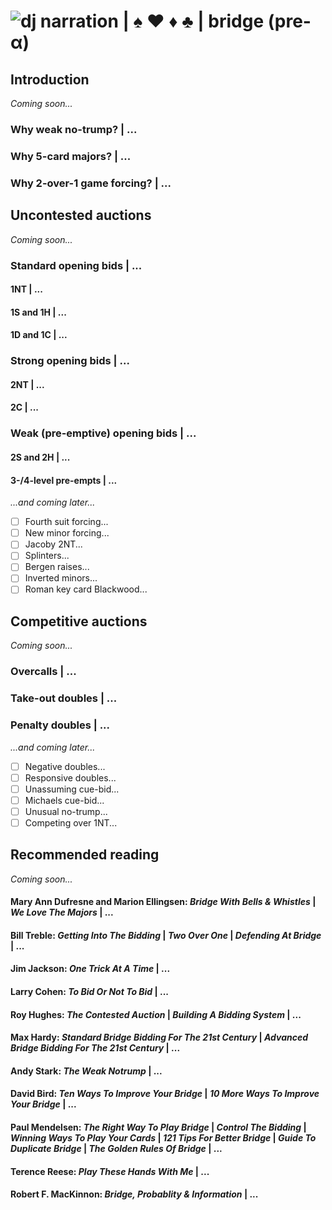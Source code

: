 # ![dj narration](https://avatars0.githubusercontent.com/u/14148307?s=460&u=8e486ec2283b9b35d7bb9147c1541693a7256795&v=4) | ♠ ♥ ♦ ♣ | bridge (pre-α)

## Introduction

_Coming soon..._

### Why weak no-trump? | ...

### Why 5-card majors? | ...

### Why 2-over-1 game forcing? | ...

## Uncontested auctions

_Coming soon..._

### Standard opening bids | ...

#### 1NT | ...

#### 1S and 1H | ...

#### 1D and 1C | ...

### Strong opening bids | ...

#### 2NT | ...

#### 2C | ...

### Weak (pre-emptive) opening bids | ...

#### 2S and 2H | ...

#### 3-/4-level pre-empts | ...

_...and coming later..._

- [ ] Fourth suit forcing...
- [ ] New minor forcing...
- [ ] Jacoby 2NT...
- [ ] Splinters...
- [ ] Bergen raises...
- [ ] Inverted minors...
- [ ] Roman key card Blackwood...

## Competitive auctions

_Coming soon..._

### Overcalls | ...

### Take-out doubles | ...

### Penalty doubles | ...

_...and coming later..._

- [ ] Negative doubles...
- [ ] Responsive doubles...
- [ ] Unassuming cue-bid...
- [ ] Michaels cue-bid...
- [ ] Unusual no-trump...
- [ ] Competing over 1NT...

## Recommended reading

_Coming soon..._

#### Mary Ann Dufresne and Marion Ellingsen: _Bridge With Bells & Whistles_ | _We Love The Majors_ | ...

#### Bill Treble: _Getting Into The Bidding_ | _Two Over One_ | _Defending At Bridge_ | ...

#### Jim Jackson: _One Trick At A Time_ | ...

#### Larry Cohen: _To Bid Or Not To Bid_ | ...

#### Roy Hughes: _The Contested Auction_ | _Building A Bidding System_ | ...

#### Max Hardy: _Standard Bridge Bidding For The 21st Century_ | _Advanced Bridge Bidding For The 21st Century_ | ...

#### Andy Stark: _The Weak Notrump_ | ...

#### David Bird: _Ten Ways To Improve Your Bridge_ | _10 More Ways To Improve Your Bridge_ | ...

#### Paul Mendelsen: _The Right Way To Play Bridge_ | _Control The Bidding_ | _Winning Ways To Play Your Cards_ | _121 Tips For Better Bridge_ | _Guide To Duplicate Bridge_ | _The Golden Rules Of Bridge_ | ...

#### Terence Reese: _Play These Hands With Me_ | ...

#### Robert F. MacKinnon: _Bridge, Probablity & Information_ | ...
